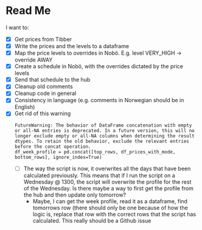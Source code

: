 # Read Me

I want to:
- [X] Get prices from Tibber
- [X] Write the prices and the levels to a dataframe
- [X] Map the price levels to overrides in Nobö. E.g. level VERY_HIGH -> override AWAY
- [X] Create a schedule in Nobö, with the overrides dictated by the price levels
- [X] Send that schedule to the hub
- [X] Cleanup old comments
- [X] Cleanup code in general
- [X] Consistency in language (e.g. comments in Norwegian should be in English)
- [X] Get rid of this warning
  ```
  FutureWarning: The behavior of DataFrame concatenation with empty or all-NA entries is deprecated. In a future version, this will no longer exclude empty or all-NA columns when determining the result dtypes. To retain the old behavior, exclude the relevant entries before the concat operation.
  df_week_profile = pd.concat([top_rows, df_prices_with_mode, bottom_rows], ignore_index=True)
  ```
  - [ ] The way the script is now, it overwrites all the days that have been calculated previously. This means that if I run the script on a Wednesday @ 1300, the script will overwrite the profile for the rest of the Wednesday. Is there maybe a way to first get the profile from the hub and then update only tomorrow?
    - Maybe, I can get the week profile, read it as a dataframe, find tomorrows row (there should only be one because of how the logic is, replace that row with the correct rows that the script has calculated. This really should be a Github issue